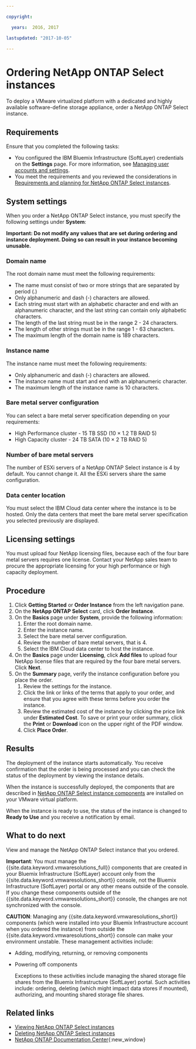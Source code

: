 ```yaml
---

copyright:

  years:  2016, 2017

lastupdated: "2017-10-05"

---
```


# Ordering NetApp ONTAP Select instances

To deploy a VMware virtualized platform with a dedicated and highly available software-define storage appliance, order a NetApp ONTAP Select instance.

## Requirements

Ensure that you completed the following tasks:
*  You configured the IBM Bluemix Infrastructure (SoftLayer) credentials on the **Settings** page. For more information, see [Managing user accounts and settings](../vmonic/useraccount.html).
*  You meet the requirements and you reviewed the considerations in [Requirements and planning for NetApp ONTAP Select instances](np_planning.html).

## System settings

When you order a NetApp ONTAP Select instance, you must specify the following settings under **System**:

**Important: Do not modify any values that are set during ordering and instance deployment. Doing so can result in your instance becoming unusable.**

### Domain name

The root domain name must meet the following requirements:
*  The name must consist of two or more strings that are separated by period (.)
*  Only alphanumeric and dash (-) characters are allowed.
*  Each string must start with an alphabetic character and end with an alphanumeric character, and the last string can contain only
alphabetic characters.
*  The length of the last string must be in the range 2 - 24 characters.
*  The length of other strings must be in the range 1 - 63 characters.
*  The maximum length of the domain name is 189 characters.

### Instance name

The instance name must meet the following requirements:
* Only alphanumeric and dash (-) characters are allowed.
* The instance name must start and end with an alphanumeric character.
* The maximum length of the instance name is 10 characters.

### Bare metal server configuration

You can select a bare metal server specification depending on your requirements:
* High Performance cluster - 15 TB SSD (10 × 1.2 TB RAID 5)
* High Capacity cluster - 24 TB SATA (10 × 2 TB RAID 5)

<!--For guidance on what bare metal server configuration to choose, see the _Bill of Materials_ document in the [Architecture Center](https://www.ibm.com/devops/method/content/architecture/virtualizationArchitecture/virtualizationRefArch){:new_window}.-->

### Number of bare metal servers

The number of ESXi servers of a NetApp ONTAP Select instance is 4 by default. You cannot change it. All the ESXi servers share the same configuration.

### Data center location

You must select the IBM Cloud data center where the instance is to be hosted. Only the data centers that meet the bare metal server specification you selected previously are displayed.

## Licensing settings

You must upload four NetApp licensing files, because each of the four bare metal servers requires one license. Contact your NetApp sales team to procure the appropriate licensing for your high performance or high capacity deployment.

## Procedure

1. Click **Getting Started** or **Order Instance** from the left navigation pane.
2. On the **NetApp ONTAP Select** card, click **Order Instance**.
3. On the **Basics** page under **System**, provide the following information:
   1. Enter the root domain name.
   2. Enter the instance name.
   3. Select the bare metal server configuration.
   4. Review the number of bare metal servers, that is 4.
   5. Select the IBM Cloud data center to host the instance.
4. On the **Basics** page under **Licensing**, click **Add files** to upload four NetApp license files that are required by the four
bare metal servers.  Click **Next**.
5. On the **Summary** page, verify the instance configuration before you place the order.
   1. Review the settings for the instance.
   2. Click the link or links of the terms that apply to your order, and ensure that you agree with these terms before you order the
   instance.
   3. Review the estimated cost of the instance by clicking the price link under **Estimated Cost**. To save or print your order
   summary, click the **Print** or **Download** icon on the upper right of the PDF window.
   4. Click **Place Order**.

## Results

The deployment of the instance starts automatically. You receive confirmation that the order is being processed and you can check the
status of the deployment by viewing the instance details.

When the instance is successfully deployed, the components that are described in [NetApp ONTAP Select instance components](../netapp/np_netappoverview.html#netapp-ontap-select-instance-components) are installed on your VMware virtual platform.

When the instance is ready to use, the status of the instance is changed to **Ready to Use** and you receive a notification by email.

## What to do next

View and manage the NetApp ONTAP Select instance that you ordered.

**Important**: You must manage the {{site.data.keyword.vmwaresolutions_full}} components that are created in your Bluemix Infrastructure (SoftLayer) account only from the {{site.data.keyword.vmwaresolutions_short}} console, not the Bluemix Infrastructure (SoftLayer) portal or any other means outside of the console. If you change these components outside of the {{site.data.keyword.vmwaresolutions_short}} console, the changes are not synchronized with the console.

**CAUTION**: Managing any {{site.data.keyword.vmwaresolutions_short}} components (which were installed into your Bluemix Infrastructure account when you ordered the instance) from outside the {{site.data.keyword.vmwaresolutions_short}} console can make your environment unstable. These management activities include:
*  Adding, modifying, returning, or removing components
*  Powering off components

   Exceptions to these activities include managing the shared storage file shares from the Bluemix Infrastructure (SoftLayer) portal. Such activities include: ordering, deleting (which might impact data stores if mounted), authorizing, and mounting shared storage file shares.

## Related links

* [Viewing NetApp ONTAP Select instances](np_viewinginstances.html)
* [Deleting NetApp ONTAP Select instances](np_deletinginstance.html)
* [NetApp ONTAP Documentation Center](http://docs.netapp.com/ontap-9/index.jsp?topic=%2Fcom.netapp.doc.exp-clus-peer%2Fhome.html){:new_window}
